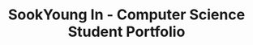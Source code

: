 ---
title: "SookYoung In - Computer Science Student Portfolio"
description: "SookYoung In (인숙영) - Computer Science Student at Jeonbuk National University. Frontend Developer Portfolio featuring React, TypeScript, Database Design, Operating Systems, and Data Structures projects."
keywords: "SookYoung In, 인숙영, Jeonbuk National University, 전북대학교, Computer Science, Frontend Developer, React, TypeScript, Portfolio"
# Homepage
type: landing
image:
  filename: 'uploads/og-image.png'
  caption: 'SookYoung In Portfolio'
searchable: true
tags: ["SookYoung In", "인숙영", "Jeonbuk National University", "전북대학교", "전북대", "JBNU", "Computer Science", "Computer AI", "Frontend", "React", "TypeScript", "Jeonju", "Jeonbuk State"]
sections:
  - block: about.avatar
    section_id: about
    content:
      username: admin
      text: ""
    design:
      background:
        color: ""
        text_color_light: false
        image:
          filename: ""
          filters:
            brightness: 0.5
      css_class: d-flex fullscreen align-items-center

  - block: portfolio
    section_id: portfolio
    content:
      title: Projects
      subtitle: ''
      count: 3
      page_type: project
      filters:
        folders: ["project"]
      text: ""
    design:
      view: card
      columns: '3'

  - block: portfolio
    section_id: portfolio-compact
    content:
      title: "Programming Languages"
      subtitle: ""
      count: 3
      page_type: project
      text: ""
      filters:
        folders:
          - project
        tags:
          - Python
          - C Language
          - Java
    design:
      view: compact
      columns: "2"

  - block: portfolio
    section_id: portfolio-showcase
    content:
      title: "Project Showcase"
      subtitle: ""
      count: 3
      page_type: project
      text: ""
    design:
      view: showcase
      columns: "1"

  - block: portfolio
    section_id: portfolio-masonry
    content:
      title: "Project Gallery"
      subtitle: ""
      count: 3
      page_type: project
      text: ""
    design:
      view: masonry
      columns: "2"
  - block: slider
    content:
      text: ""
      slides:
        - title: "React · TypeScript"
          content: "Maintainable UIs through component design and state management"
          background:
            image:
              filename: /uploads/1_unsplash.jpg
        - title: "Learning by Building"
          content: "Start small, iterate fast, and prove with results"
          background:
            image:
              filename: /uploads/2_unsplash.jpg
        - title: "Algorithms"
          content: "Efficiency via complexity analysis and focused optimizations"
          background:
            image:
              filename: /uploads/3_unsplash.jpg
    design:
      is_fullscreen: false
      slide_height: '420px'
      interval: '3500'

  - block: experience
    section_id: experience
    content:
      title: Experience
      subtitle: ''
      text: ""
      date_format: Jan 2006
      items:
        - title: Club Member
          company: Koala
          location: Jeonbuk National University
          date_start: '2024-03-02'
          date_end: '2024-06-20'
          description: 'Participated in club activities to cultivate algorithmic problem-solving abilities and logical thinking.'
        - title: SW Mentoring Mentee
          company: Online
          location: Jeonbuk National University
          date_start: '2024-09-11'
          date_end: '2024-12-13'
          description: 'Participated in a mentoring program to enhance practical technical skills through interaction with a senior mentor.'

  - block: accomplishments
    section_id: goals
    content:
      title: Career Goals & Interests
      subtitle: ''
      text: ""
      date_format: Jan 2006
      items:
        - title: Frontend Development Expertise
          organization: Personal Goal
          date_start: '2024-01-01'
          date_end: ''
          description: '<span class="justify-text">Becoming proficient in modern frontend technologies, particularly React and TypeScript, to create intuitive and maintainable user interfaces. I aim to master component-based architecture, state management, and responsive design principles.</span>'
        - title: Full-Stack Development
          organization: Future Aspiration
          date_start: '2024-01-01'
          date_end: ''
          description: '<span class="justify-text">Expanding my skillset to include backend technologies and database management to become a well-rounded developer. I want to understand the complete web development lifecycle from database design to user interface.</span>'
        - title: Open Source Contribution
          organization: Community Goal
          date_start: '2024-01-01'
          date_end: ''
          description: '<span class="justify-text">Contributing to open source projects to give back to the developer community and improve my collaborative coding skills. I believe in the power of community-driven development and want to be part of it.</span>'
        - title: Problem-Solving Through Technology
          organization: Core Interest
          date_start: '2024-01-01'
          date_end: ''
          description: '<span class="justify-text">Using technology to solve real-world problems and create meaningful impact. I am particularly interested in developing applications that improve user experience and make complex tasks more accessible.</span>'

  - block: contact
    section_id: contact
    content:
      title: Contact
      text: |
        Jeonbuk National University

        Contact: [GitHub](https://github.com/abc202313746) · [Instagram](https://www.instagram.com/insookyoung/)
        Phone: [010-4544-0797](tel:+821045440797)
        Email: [isy0110@jbnu.ac.kr](mailto:isy0110@jbnu.ac.kr)

        <div class="map-embed" style="margin-top:12px;">
          <iframe
            src="https://www.openstreetmap.org/export/embed.html?bbox=127.1240%2C35.8440%2C127.1340%2C35.8500&layer=mapnik&marker=35.8469%2C127.1295"
            width="100%"
            height="360"
            style="border:0;border-radius:8px;"
            loading="lazy"
          ></iframe>
        </div>
      map:
        provider: OpenStreetMap
        zoom: 15
        center:
          lat: 35.8469
          lng: 127.1295
        markers:
          - title: Jeonbuk National University
            lat: 35.8469
            lng: 127.1295
  - block: markdown
    content:
      title: ""
      text: |
        {{< fab >}}
---